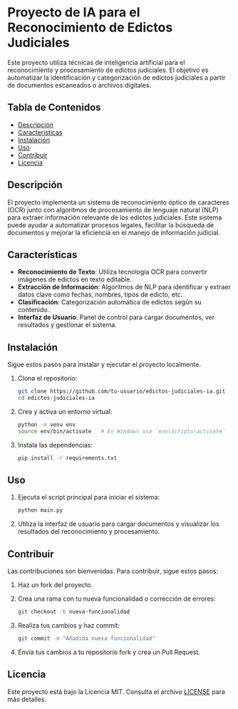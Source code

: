 # Proyecto de IA para el Reconocimiento de Edictos Judiciales

Este proyecto utiliza técnicas de inteligencia artificial para el reconocimiento y procesamiento de edictos judiciales. El objetivo es automatizar la identificación y categorización de edictos judiciales a partir de documentos escaneados o archivos digitales.

## Tabla de Contenidos

- [Descripción](#descripción)
- [Características](#características)
- [Instalación](#instalación)
- [Uso](#uso)
- [Contribuir](#contribuir)
- [Licencia](#licencia)

## Descripción

El proyecto implementa un sistema de reconocimiento óptico de caracteres (OCR) junto con algoritmos de procesamiento de lenguaje natural (NLP) para extraer información relevante de los edictos judiciales. Este sistema puede ayudar a automatizar procesos legales, facilitar la búsqueda de documentos y mejorar la eficiencia en el manejo de información judicial.

## Características

- **Reconocimiento de Texto**: Utiliza tecnología OCR para convertir imágenes de edictos en texto editable.
- **Extracción de Información**: Algoritmos de NLP para identificar y extraer datos clave como fechas, nombres, tipos de edicto, etc.
- **Clasificación**: Categorización automática de edictos según su contenido.
- **Interfaz de Usuario**: Panel de control para cargar documentos, ver resultados y gestionar el sistema.

## Instalación

Sigue estos pasos para instalar y ejecutar el proyecto localmente.

1. Clona el repositorio:

    ```bash
    git clone https://github.com/tu-usuario/edictos-judiciales-ia.git
    cd edictos-judiciales-ia
    ```

2. Crea y activa un entorno virtual:

    ```bash
    python -m venv env
    source env/bin/activate   # En Windows usa `env\Scripts\activate`
    ```

3. Instala las dependencias:

    ```bash
    pip install -r requirements.txt
    ```

## Uso

1. Ejecuta el script principal para iniciar el sistema:

    ```bash
    python main.py
    ```

2. Utiliza la interfaz de usuario para cargar documentos y visualizar los resultados del reconocimiento y procesamiento.

## Contribuir

Las contribuciones son bienvenidas. Para contribuir, sigue estos pasos:

1. Haz un fork del proyecto.
2. Crea una rama con tu nueva funcionalidad o corrección de errores:

    ```bash
    git checkout -b nueva-funcionalidad
    ```

3. Realiza tus cambios y haz commit:

    ```bash
    git commit -m "Añadida nueva funcionalidad"
    ```

4. Envía tus cambios a tu repositorio fork y crea un Pull Request.

## Licencia

Este proyecto está bajo la Licencia MIT. Consulta el archivo [LICENSE](LICENSE) para más detalles.
